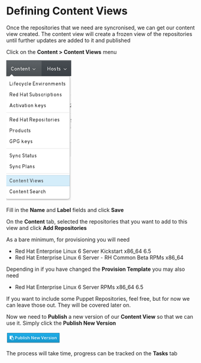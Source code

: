 # Defining Content Views

Once the repositories that we need are syncronised, we can get our content view created. The content view will create a frozen view of the repositories until further updates are added to it and published

Click on the **Content > Content Views** menu

![Content Views Menu Item](../images/menu-content-view.png)

Fill in the **Name** and **Label** fields and click **Save**

On the **Content** tab, selected the repositories that you want to add to this view and click **Add Repositories**

As a bare minimum, for provisioning you will need

* Red Hat Enterprise Linux 6 Server Kickstart x86_64 6.5
* Red Hat Enterprise Linux 6 Server - RH Common Beta RPMs x86_64

Depending in if you have changed the **Provision Template** you may also need

* Red Hat Enterprise Linux 6 Server RPMs x86_64 6.5

If you want to include some Puppet Repositories, feel free, but for now we can leave those out. They will be covered later on.

Now we need to **Publish** a new version of our **Content View** so that we can use it. Simply click the **Publish New Version**

![Publish New Version ](../images/button-publish-new-version.png)

The process will take time, progress can be tracked on the **Tasks** tab

